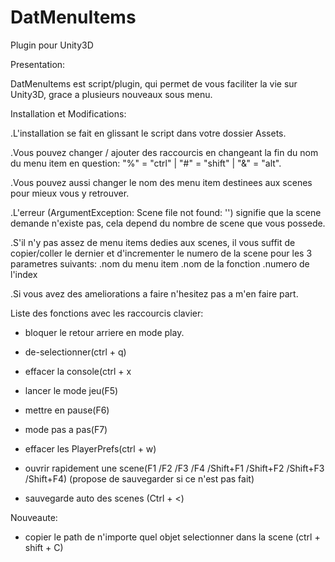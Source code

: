 # DatMenuItems
Plugin pour Unity3D

Presentation:

DatMenuItems est script/plugin, qui permet de vous faciliter la vie sur Unity3D, grace a plusieurs nouveaux sous menu.


Installation et Modifications:

.L'installation se fait en glissant le script dans votre dossier Assets.

.Vous pouvez changer / ajouter des raccourcis en changeant la fin du nom du menu item en question: "%" = "ctrl" | "#" = "shift" | "&" = "alt".                   

.Vous pouvez aussi changer le nom des menu item destinees aux scenes pour mieux vous y retrouver.

.L'erreur (ArgumentException: Scene file not found: '') signifie que la scene demande n'existe pas, cela depend du nombre de scene que vous possede.             

.S'il n'y pas assez de menu items dedies aux scenes, il vous suffit de copier/coller le dernier et d'incrementer le numero de la scene pour les 3 parametres suivants: 
    .nom du menu item
    .nom de la fonction
    .numero de l'index

.Si vous avez des ameliorations a faire n'hesitez pas a m'en faire part.


Liste des fonctions avec les raccourcis clavier:

- bloquer le retour arriere en mode play.                                                                                                                       

- de-selectionner(ctrl + q)

- effacer la console(ctrl + x
- lancer le mode jeu(F5)

- mettre en pause(F6)
                                                                                                                                           
- mode pas a pas(F7)
                                                                                                                                           
- effacer les PlayerPrefs(ctrl + w)
                                                                                                                                 
- ouvrir rapidement une scene(F1 /F2 /F3 /F4 /Shift+F1 
/Shift+F2 /Shift+F3 /Shift+F4) (propose de sauvegarder si ce n'est pas fait)

- sauvegarde auto des scenes (Ctrl  + <)                                                                                                                        


Nouveaute:
  
- copier le path de n'importe quel objet selectionner dans la scene (ctrl + shift + C)
